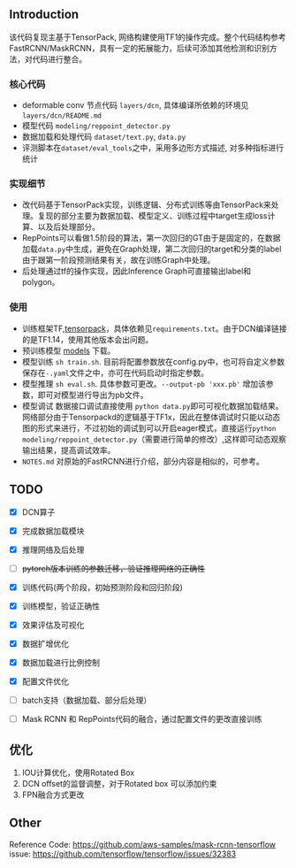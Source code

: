 ## Introduction
该代码复现主基于TensorPack, 网络构建使用TF1的操作完成。整个代码结构参考FastRCNN/MaskRCNN，具有一定的拓展能力，后续可添加其他检测和识别方法，对代码进行整合。

### 核心代码
- deformable conv 节点代码 `layers/dcn`, 具体编译所依赖的环境见`layers/dcn/README.md`
- 模型代码 `modeling/reppoint_detector.py`
- 数据加载和处理代码 `dataset/text.py`, `data.py`
- 评测脚本在`dataset/eval_tools`之中，采用多边形方式描述, 对多种指标进行统计

### 实现细节
- 改代码基于TensorPack实现，训练逻辑、分布式训练等由TensorPack来处理。复现的部分主要为数据加载、模型定义、训练过程中target生成loss计算、以及后处理部分。
- RepPoints可以看做1.5阶段的算法，第一次回归的GT由于是固定的，在数据加载`data.py`中生成，避免在Graph处理，第二次回归的target和分类的label由于跟第一阶段预测结果有关，故在训练Graph中处理。
- 后处理通过tf的操作实现，因此Inference Graph可直接输出label和polygon。

### 使用
- 训练框架TF,[tensorpack](https://github.com/tensorpack/tensorpack)，具体依赖见`requirements.txt`。由于DCN编译链接的是TF1.14，使用其他版本会出问题。
- 预训练模型 [models](http://models.tensorpack.com/#FasterRCNN) 下载。
- 模型训练 `sh train.sh`. 目前将配置参数放在config.py中，也可将自定义参数保存在`-.yaml`文件之中，亦可在代码启动时指定参数。
- 模型推理 `sh eval.sh`. 具体参数可更改。`--output-pb 'xxx.pb'` 增加该参数，即可对模型进行导出为pb文件。
- 模型调试 数据接口调试直接使用 `python data.py`即可可视化数据加载结果。网络部分由于Tensorpackd的逻辑基于TF1x，因此在整体调试时只能以动态图的形式来进行，不过初始的调试到可以开启eager模式，直接运行`python modeling/reppoint_detector.py`（需要进行简单的修改）,这样即可动态观察输出结果，提高调试效率。
- `NOTES.md` 对原始的FastRCNN进行介绍，部分内容是相似的，可参考。


## TODO
- [x] DCN算子
- [x] 完成数据加载模块
- [x] 推理网络及后处理
- [ ] ~~pytorch版本训练的参数迁移，验证推理网络的正确性~~
- [x] 训练代码(两个阶段，初始预测阶段和回归阶段)
- [x] 训练模型，验证正确性
- [x] 效果评估及可视化
- [x] 数据扩增优化
- [x] 数据加载进行比例控制
- [x] 配置文件优化
- [ ] batch支持（数据加载、部分后处理）
- [ ] Mask RCNN 和 RepPoints代码的融合，通过配置文件的更改直接训练


## 优化
1. IOU计算优化，使用Rotated Box
2. DCN offset的监督调整，对于Rotated box 可以添加约束
3. FPN融合方式更改


## Other

Reference Code: https://github.com/aws-samples/mask-rcnn-tensorflow  
issue: https://github.com/tensorflow/tensorflow/issues/32383